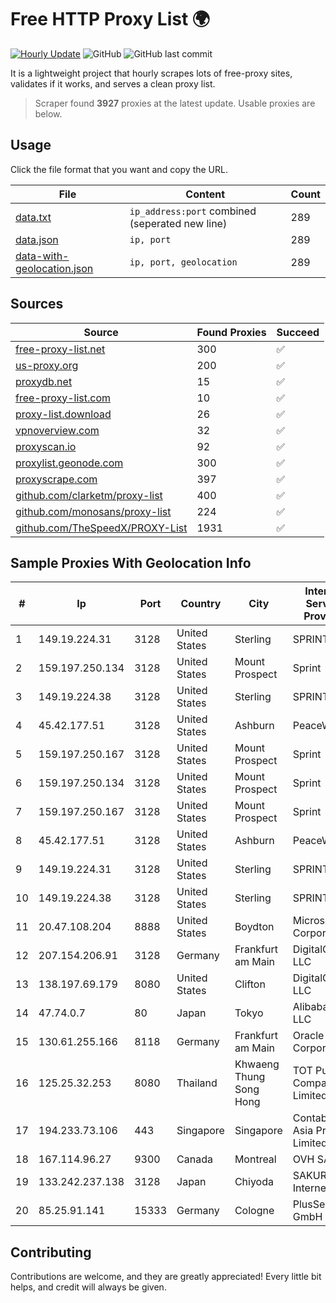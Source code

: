 
# Free HTTP Proxy List 🌍

[![Hourly Update](https://github.com/mertguvencli/http-proxy-list/actions/workflows/main.yml/badge.svg?branch=main)](https://github.com/mertguvencli/http-proxy-list/actions/workflows/main.yml)
![GitHub](https://img.shields.io/github/license/mertguvencli/http-proxy-list)
![GitHub last commit](https://img.shields.io/github/last-commit/mertguvencli/http-proxy-list)

It is a lightweight project that hourly scrapes lots of free-proxy sites, validates if it works, and serves a clean proxy list.


> Scraper found **3927** proxies at the latest update. Usable proxies are below.

## Usage

Click the file format that you want and copy the URL.


|File|Content|Count|
|----|-------|-----|
|[data.txt](https://raw.githubusercontent.com/mertguvencli/http-proxy-list/main/proxy-list/data.txt)|`ip_address:port` combined (seperated new line)|289|
|[data.json](https://raw.githubusercontent.com/mertguvencli/http-proxy-list/main/proxy-list/data.json)|`ip, port`|289|
|[data-with-geolocation.json](https://raw.githubusercontent.com/mertguvencli/http-proxy-list/main/proxy-list/data-with-geolocation.json)|`ip, port, geolocation`|289|

## Sources

|Source|Found Proxies|Succeed|
|------|-------------|-------|
|[free-proxy-list.net](https://free-proxy-list.net)|300|✅|
|[us-proxy.org](https://www.us-proxy.org)|200|✅|
|[proxydb.net](http://proxydb.net)|15|✅|
|[free-proxy-list.com](https://free-proxy-list.com/?page=&port=&type%5B%5D=http&type%5B%5D=https&up_time=0&search=Search)|10|✅|
|[proxy-list.download](https://www.proxy-list.download/HTTP)|26|✅|
|[vpnoverview.com](https://vpnoverview.com/privacy/anonymous-browsing/free-proxy-servers)|32|✅|
|[proxyscan.io](https://www.proxyscan.io)|92|✅|
|[proxylist.geonode.com](https://proxylist.geonode.com/api/proxy-list?limit=300&page=1&sort_by=lastChecked&sort_type=desc&protocols=http,https)|300|✅|
|[proxyscrape.com](https://api.proxyscrape.com/v2/?request=displayproxies&protocol=http&timeout=10000&country=all&ssl=all&anonymity=all)|397|✅|
|[github.com/clarketm/proxy-list](https://raw.githubusercontent.com/clarketm/proxy-list/master/proxy-list-raw.txt)|400|✅|
|[github.com/monosans/proxy-list](https://raw.githubusercontent.com/monosans/proxy-list/main/proxies/http.txt)|224|✅|
|[github.com/TheSpeedX/PROXY-List](https://raw.githubusercontent.com/TheSpeedX/PROXY-List/master/http.txt)|1931|✅|


## Sample Proxies With Geolocation Info

|#|Ip|Port|Country|City|Internet Service Provider|
|-|--|----|-------|----|-------------------------|
|1|149.19.224.31|3128|United States|Sterling|SPRINT|
|2|159.197.250.134|3128|United States|Mount Prospect|Sprint|
|3|149.19.224.38|3128|United States|Sterling|SPRINT|
|4|45.42.177.51|3128|United States|Ashburn|PeaceWeb|
|5|159.197.250.167|3128|United States|Mount Prospect|Sprint|
|6|159.197.250.134|3128|United States|Mount Prospect|Sprint|
|7|159.197.250.167|3128|United States|Mount Prospect|Sprint|
|8|45.42.177.51|3128|United States|Ashburn|PeaceWeb|
|9|149.19.224.31|3128|United States|Sterling|SPRINT|
|10|149.19.224.38|3128|United States|Sterling|SPRINT|
|11|20.47.108.204|8888|United States|Boydton|Microsoft Corporation|
|12|207.154.206.91|3128|Germany|Frankfurt am Main|DigitalOcean, LLC|
|13|138.197.69.179|8080|United States|Clifton|DigitalOcean, LLC|
|14|47.74.0.7|80|Japan|Tokyo|Alibaba.com LLC|
|15|130.61.255.166|8118|Germany|Frankfurt am Main|Oracle Corporation|
|16|125.25.32.253|8080|Thailand|Khwaeng Thung Song Hong|TOT Public Company Limited|
|17|194.233.73.106|443|Singapore|Singapore|Contabo Asia Private Limited|
|18|167.114.96.27|9300|Canada|Montreal|OVH SAS|
|19|133.242.237.138|3128|Japan|Chiyoda|SAKURA Internet Inc.|
|20|85.25.91.141|15333|Germany|Cologne|PlusServer GmbH|



## Contributing

Contributions are welcome, and they are greatly appreciated! Every
little bit helps, and credit will always be given.

